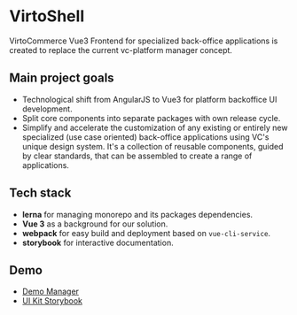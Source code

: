 # VirtoShell

VirtoCommerce Vue3 Frontend for specialized back-office applications is created to replace the current vc-platform manager concept.

## Main project goals

* Technological shift from AngularJS to Vue3 for platform backoffice UI development.
* Split core components into separate packages with own release cycle.
* Simplify and accelerate the customization of any existing or entirely new specialized (use case oriented) back-office applications using VC's unique design system. It's a collection of reusable components, guided by clear standards, that can be assembled to create a range of applications.

## Tech stack

* **lerna** for managing monorepo and its packages dependencies.
* **Vue 3** as a background for our solution.
* **webpack** for easy build and deployment based on `vue-cli-service`.
* **storybook** for interactive documentation.

## Demo

* [Demo Manager](https://demo-manager.govirto.com/)
* [UI Kit Storybook](https://ui-kit.govirto.com/)